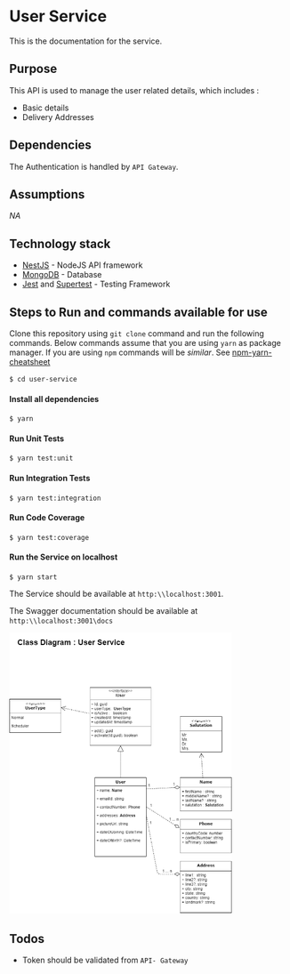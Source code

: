 # User Service
This is the documentation for the service.

## Purpose
This API is used to manage the user related details, which includes :
* Basic details
* Delivery Addresses

## Dependencies
The Authentication is handled by `API Gateway`.

## Assumptions

_NA_

## Technology stack
* [NestJS] - NodeJS API framework 
* [MongoDB] - Database
* [Jest] and [Supertest] - Testing Framework

## Steps to Run and commands available for use
 Clone this repository using `git clone` command and run the following commands. Below commands assume that you are using `yarn` as package manager. If you are using `npm` commands will be _similar_. See [npm-yarn-cheatsheet]

    $ cd user-service

 #### Install all dependencies
    $ yarn  
 #### Run Unit Tests
    $ yarn test:unit
 #### Run Integration Tests
    $ yarn test:integration
 #### Run Code Coverage  
    $ yarn test:coverage
#### Run the Service on localhost
    $ yarn start 
The Service should be available at `http:\\localhost:3001`.

The Swagger documentation should be available at `http:\\localhost:3001\docs`

<img src="../../diagrams/user-service/ClassDiagram.png" alt="Class Diagram User Service" width="400"/>


## Todos
* Token should be validated from `API- Gateway`


[//]: #

   [npm-yarn-cheatsheet]: <https://www.digitalocean.com/community/tutorials/nodejs-npm-yarn-cheatsheet>
   [NestJS]:<https://docs.nestjs.com/>
   [MongoDB]:<https://www.mongodb.com/>
   [Jest]:<https://github.com/facebook/jest> 
   [Supertest]:<https://github.com/visionmedia/supertest>
